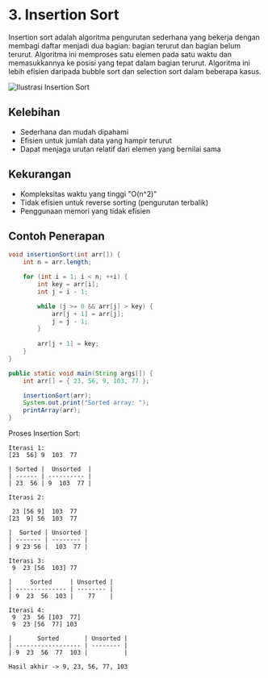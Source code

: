# 3. Insertion Sort

Insertion sort adalah algoritma pengurutan sederhana yang bekerja dengan membagi daftar menjadi dua bagian: bagian terurut dan bagian belum terurut. Algoritma ini memproses satu elemen pada satu waktu dan memasukkannya ke posisi yang tepat dalam bagian terurut. Algoritma ini lebih efisien daripada bubble sort dan selection sort dalam beberapa kasus.

![Ilustrasi Insertion Sort](https://github.com/Alfurqon02/Praktikum-SDA-2023/blob/main/Bab8-Sorting/img/insertionsort.jpg)

## Kelebihan
- Sederhana dan mudah dipahami
- Efisien untuk jumlah data yang hampir terurut
- Dapat menjaga urutan relatif dari elemen yang bernilai sama

## Kekurangan
- Kompleksitas waktu yang tinggi "O(n^2)"
- Tidak efisien untuk reverse sorting (pengurutan terbalik)
- Penggunaan memori yang tidak efisien

## Contoh Penerapan
```java
void insertionSort(int arr[]) {
    int n = arr.length;

    for (int i = 1; i < n; ++i) {
        int key = arr[i];
        int j = i - 1;

        while (j >= 0 && arr[j] > key) {
            arr[j + 1] = arr[j];
            j = j - 1;
        }
        
        arr[j + 1] = key;
    }
}

public static void main(String args[]) {
    int arr[] = { 23, 56, 9, 103, 77 };

    insertionSort(arr);
    System.out.print("Sorted array: ");
    printArray(arr);
}
```

Proses Insertion Sort:
```
Iterasi 1:
[23  56] 9  103  77

| Sorted |  Unsorted  |
| ------ | ---------- |
| 23  56 | 9  103  77 |

Iterasi 2:

 23 [56 9]  103  77
[23  9] 56  103  77

|  Sorted | Unsorted |
| ------- | -------- |
| 9 23 56 |  103  77 |

Iterasi 3:
 9  23 [56  103] 77

|     Sorted     | Unsorted |
| -------------- | -------- |
| 9  23  56  103 |    77    |

Iterasi 4:
 9  23  56 [103  77]
 9  23 [56  77] 103

|       Sorted       | Unsorted |
| ------------------ | -------- |
| 9  23  56  77  103 |          |

Hasil akhir -> 9, 23, 56, 77, 103
```
